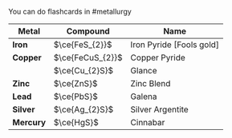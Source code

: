 You can do flashcards in #metallurgy

| Metal       | Compound         | Name                     |
| ----------- | ---------------- | ------------------------ |
| **Iron**    | $\ce{FeS_{2}}$   | Iron Pyride [Fools gold] |
| **Copper**  | $\ce{FeCuS_{2}}$ | Copper Pyride            |
|             | $\ce{Cu_{2}S}$   | Glance                   |
| **Zinc**    | $\ce{ZnS}$       | Zinc Blend               |
| **Lead**    | $\ce{PbS}$       | Galena                   |
| **Silver**  | $\ce{Ag_{2}S}$   | Silver Argentite         |
| **Mercury** | $\ce{HgS}$       | Cinnabar                 |
